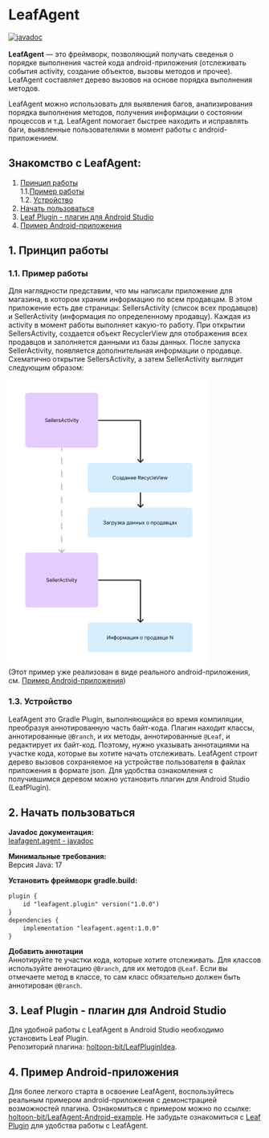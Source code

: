 # LeafAgent
[![javadoc](https://javadoc.io/badge2/leafagent/agent/javadoc.svg)](https://javadoc.io/doc/leafagent/agent)<br><br>
**LeafAgent** — это фреймворк, позволяющий получать сведенья о порядке выполнения частей кода android-приложения (отслеживать события activity, создание объектов, вызовы методов и прочее). LeafAgent составляет дерево вызовов на основе порядка выполнения методов.

LeafAgent можно использовать для выявления багов, анализирования порядка выполнения методов, получения информации о состоянии процессов и т.д. LeafAgent помогает быстрее находить и исправлять баги, выявленные пользователями в момент работы с android-приложением.

## Знакомство с LeafAgent:
1. [Принцип работы](#work)<br>
	1.1.[Пример работы](#example)<br>
	1.2. [Устройство](#how-it-works)
2. [Начать пользоваться](#get-start)
3. [Leaf Plugin - плагин для Android Studio](#leaf-plugin)
4. [Пример Android-приложения](#code-example)

## 1. Принцип работы<a id="work"></a>
### 1.1. Пример работы<a id="example"></a>
Для наглядности представим, что мы написали приложение для магазина, в котором храним информацию по всем продавцам. В этом приложение есть две страницы: SellersActivity (список всех продавцов) и SellerActivity (информация по определенному продавцу). Каждая из activity в момент работы выполняет какую-то работу. При открытии SellersActivity, создается объект RecyclerView для отображения всех продавцов и заполняется данными из базы данных. После запуска SellerActivity, появляется дополнительная информации о продавце. Схематично открытие SellersActivity, а затем SellerActivity выглядит следующим образом:

<img src="./pics/l1.jpg" width="400" alt="LeafAgent составляет древовидную структуру на основе вызовов методов."/><br>
(Этот пример уже реализован в виде реального android-приложения, см. [Пример Android-приложения](#code-example))
### 1.3. Устройство<a id="how-it-works"></a>
LeafAgent это Gradle Plugin, выполняющийся во время компиляции, преобразуя аннотированную часть байт-кода. Плагин находит классы, аннотированные `@Branch`, и их методы, аннотированные `@Leaf`, и редактирует их байт-код. Поэтому, нужно указывать аннотациями на участке кода, которые вы хотите начать отслеживать.
LeafAgent строит дерево вызовов сохраняемое на устройстве пользователя в файлах приложения в формате json. Для удобства ознакомления с получившимся деревом можно установить плагин для Android Studio (LeafPlugin).
## 2. Начать пользоваться<a id="get-start"></a>

**Javadoc документация:**<br>
[leafagent.agent - javadoc](https://javadoc.io/doc/leafagent/agent)

**Минимальные требования:**<br>
Версия Java: 17

**Установить фреймворк**
**gradle.build:**
```
plugin {
	id "leafagent.plugin" version("1.0.0")
}
dependencies { 
	implementation "leafagent.agent:1.0.0"
}
```

**Добавить аннотации**<br>
Аннотируйте те участки кода, которые хотите отслеживать.
Для классов используйте аннотацию `@Branch`, для их методов `@Leaf`. Если вы отмечаете метод в классе, то сам класс обязательно должен быть аннотирован `@Branch`.

## 3. Leaf Plugin - плагин для Android Studio<a id="leaf-plugin"></a>
Для удобной работы с LeafAgent в Android Studio необходимо установить Leaf Plugin.<br>
Репозиторий плагина: [holtoon-bit/LeafPluginIdea](https://github.com/holtoon-bit/LeafPluginIdea).

## 4. Пример Android-приложения<a id="code-example"></a>
Для более легкого старта в освоение LeafAgent, воспользуйтесь реальным примером android-приложения с демонстрацией возможностей плагина. Ознакомиться с примером можно по ссылке: [holtoon-bit/LeafAgent-Android-example](https://github.com/holtoon-bit/LeafAgent-Android-example).
Не забудьте ознакомиться с [Leaf Plugin](#leaf-plugin) для удобства работы с LeafAgent.